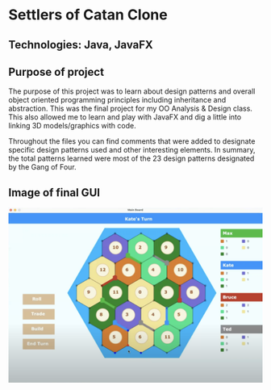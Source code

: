 # Settlers of Catan Clone
## Technologies: Java, JavaFX

## Purpose of project
The purpose of this project was to learn about design patterns and overall object oriented programming principles including inheritance and abstraction. This was the final project for my OO Analysis & Design class. This also allowed me to learn and play with JavaFX and dig a little into linking 3D models/graphics with code.  

Throughout the files you can find comments that were added to designate specific design patterns used and other interesting elements. 
In summary, the total patterns learned were most of the 23 design patterns designated by the Gang of Four.  

## Image of final GUI
![image of catan board](/images/catan.png)